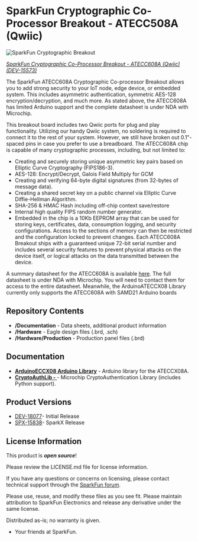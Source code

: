 SparkFun Cryptographic Co-Processor Breakout - ATECC508A (Qwiic)
========================================

![SparkFun Cryptographic Breakout](https://cdn.sparkfun.com//assets/parts/1/7/3/9/1/18077-SparkFun_Cryptographic_Co-Processor_Breakout_-_ATECC608A__Qwiic_-01.jpg)

[*SparkFun Cryptographic Co-Processor Breakout - ATECC608A (Qwiic) (DEV-15573)*](https://www.sparkfun.com/products/18077)

The SparkFun ATECC608A Cryptographic Co-processor Breakout allows you to add strong security to your IoT node, edge device, or embedded system. This includes asymmetric authentication, symmetric AES-128 encryption/decryption, and much more. As stated above, the ATECC608A has limited Arduino support and the complete datasheet is under NDA with Microchip.

This breakout board includes two Qwiic ports for plug and play functionality. Utilizing our handy Qwiic system, no soldering is required to connect it to the rest of your system. However, we still have broken out 0.1"-spaced pins in case you prefer to use a breadboard. The ATECC608A chip is capable of many cryptographic processes, including, but not limited to:

* Creating and securely storing unique asymmetric key pairs based on Elliptic Curve Cryptography (FIPS186-3).
* AES-128: Encrypt/Decrypt, Galois Field Multiply for GCM
* Creating and verifying 64-byte digital signatures (from 32-bytes of message data).
* Creating a shared secret key on a public channel via Elliptic Curve Diffie-Hellman Algorithm.
* SHA-256 & HMAC Hash including off-chip context save/restore
* Internal high quality FIPS random number generator.
* Embedded in the chip is a 10Kb EEPROM array that can be used for storing keys, certificates, data, consumption logging, and security configurations. Access to the sections of memory can then be restricted and the configuration locked to prevent changes. Each ATECC608A Breakout ships with a guaranteed unique 72-bit serial number and includes several security features to prevent physical attacks on the device itself, or logical attacks on the data transmitted between the device.

A summary datasheet for the ATECC608A is available [here](https://cdn.sparkfun.com/assets/d/5/c/c/a/ATECC608A-CryptoAuthentication-Device-Summary-Data-Sheet-DS40001977B.pdf). The full datasheet is under NDA with Microchip. You will need to contact them for access to the entire datasheet. Meanwhile, the ArduinoATECCX08 Library currently only supports the ATECC608A with SAMD21 Arduino boards

Repository Contents
-------------------

* **/Documentation** - Data sheets, additional product information
* **/Hardware** - Eagle design files (.brd, .sch)
* **/Hardware/Production** - Production panel files (.brd)

Documentation
--------------
* **[ArduinoECCX08 Arduino Library](https://github.com/arduino-libraries/ArduinoECCX08)** - Arduino library for the ATECCX08A.
* **[CryptoAuthLib - ](https://github.com/MicrochipTech/cryptoauthlib)** - Microchip CryptoAuthentication Library (includes Python support).

Product Versions
----------------
* [DEV-18077](https://www.sparkfun.com/products/18077)- Initial Release
* [SPX-15838](https://www.sparkfun.com/products/15838)- SparkX Release

License Information
-------------------

This product is _**open source**_! 

Please review the LICENSE.md file for license information. 

If you have any questions or concerns on licensing, please contact technical support through the [SparkFun forum](https://forum.sparkfun.com/index.php).

Please use, reuse, and modify these files as you see fit. Please maintain attribution to SparkFun Electronics and release any derivative under the same license.

Distributed as-is; no warranty is given.

- Your friends at SparkFun.
